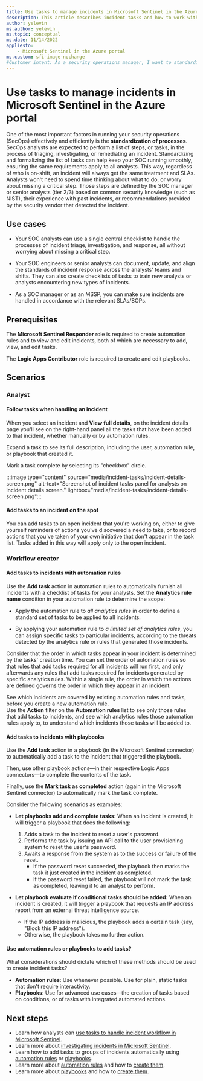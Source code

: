 ```yaml
---
title: Use tasks to manage incidents in Microsoft Sentinel in the Azure portal
description: This article describes incident tasks and how to work with them to ensure all required steps are taken in triaging, investigating, and responding to incidents in Microsoft Sentinel.
author: yelevin
ms.author: yelevin
ms.topic: conceptual
ms.date: 11/14/2022
appliesto:
    - Microsoft Sentinel in the Azure portal
ms.custom: sfi-image-nochange
#Customer intent: As a security operations manager, I want to standardize incident response tasks using automation rules and playbooks so that my team can handle incidents consistently and efficiently.
---
```


# Use tasks to manage incidents in Microsoft Sentinel in the Azure portal

One of the most important factors in running your security operations (SecOps) effectively and efficiently is the **standardization of processes**. SecOps analysts are expected to perform a list of steps, or tasks, in the process of triaging, investigating, or remediating an incident. Standardizing and formalizing the list of tasks can help keep your SOC running smoothly, ensuring the same requirements apply to all analysts. This way, regardless of who is on-shift, an incident will always get the same treatment and SLAs. Analysts won't need to spend time thinking about what to do, or worry about missing a critical step. Those steps are defined by the SOC manager or senior analysts (tier 2/3) based on common security knowledge (such as NIST), their experience with past incidents, or recommendations provided by the security vendor that detected the incident. 

## Use cases

- Your SOC analysts can use a single central checklist to handle the processes of incident triage, investigation, and response, all without worrying about missing a critical step.

- Your SOC engineers or senior analysts can document, update, and align the standards of incident response across the analysts' teams and shifts. They can also create checklists of tasks to train new analysts or analysts encountering new types of incidents.

- As a SOC manager or as an MSSP, you can make sure incidents are handled in accordance with the relevant SLAs/SOPs.

## Prerequisites

The **Microsoft Sentinel Responder** role is required to create automation rules and to view and edit incidents, both of which are necessary to add, view, and edit tasks.

The **Logic Apps Contributor** role is required to create and edit playbooks.

## Scenarios

### Analyst

#### Follow tasks when handling an incident

When you select an incident and **View full details**, on the incident details page you'll see on the right-hand panel all the tasks that have been added to that incident, whether manually or by automation rules.

Expand a task to see its full description, including the user, automation rule, or playbook that created it.

Mark a task complete by selecting its "checkbox" circle.

:::image type="content" source="media/incident-tasks/incident-details-screen.png" alt-text="Screenshot of incident tasks panel for analysts on incident details screen." lightbox="media/incident-tasks/incident-details-screen.png":::

#### Add tasks to an incident on the spot

You can add tasks to an open incident that you're working on, either to give yourself reminders of actions you've discovered a need to take, or to record actions that you've taken of your own initiative that don't appear in the task list. Tasks added in this way will apply only to the open incident.

### Workflow creator

#### Add tasks to incidents with automation rules

Use the **Add task** action in automation rules to automatically furnish all incidents with a checklist of tasks for your analysts. Set the **Analytics rule name** condition in your automation rule to determine the scope:

- Apply the automation rule to *all analytics rules* in order to define a standard set of tasks to be applied to all incidents.

- By applying your automation rule to *a limited set of analytics rules*, you can assign specific tasks to particular incidents, according to the threats detected by the analytics rule or rules that generated those incidents.

Consider that the order in which tasks appear in your incident is determined by the tasks' creation time. You can set the order of automation rules so that rules that add tasks required for all incidents will run first, and only afterwards any rules that add tasks required for incidents generated by specific analytics rules. Within a single rule, the order in which the actions are defined governs the order in which they appear in an incident.

See which incidents are covered by existing automation rules and tasks, before you create a new automation rule.  
Use the **Action** filter on the **Automation rules** list to see only those rules that add tasks to incidents, and see which analytics rules those automation rules apply to, to understand which incidents those tasks will be added to.

#### Add tasks to incidents with playbooks

Use the **Add task** action in a playbook (in the Microsoft Sentinel connector) to automatically add a task to the incident that triggered the playbook.

Then, use other playbook actions&mdash;in their respective Logic Apps connectors&mdash;to complete the contents of the task.

Finally, use the **Mark task as completed** action (again in the Microsoft Sentinel connector) to automatically mark the task complete.

Consider the following scenarios as examples:

- **Let playbooks add and complete tasks:** When an incident is created, it will trigger a playbook that does the following:
  1. Adds a task to the incident to reset a user's password.
  1. Performs the task by issuing an API call to the user provisioning system to reset the user's password.
  1. Awaits a response from the system as to the success or failure of the reset.
      - If the password reset succeeded, the playbook then marks the task it just created in the incident as completed.
      - If the password reset failed, the playbook will not mark the task as completed, leaving it to an analyst to perform.

- **Let playbook evaluate if conditional tasks should be added:** When an incident is created, it will trigger a playbook that requests an IP address report from an external threat intelligence source.
    - If the IP address is malicious, the playbook adds a certain task (say, "Block this IP address").
    - Otherwise, the playbook takes no further action.

#### Use automation rules or playbooks to add tasks?

What considerations should dictate which of these methods should be used to create incident tasks?

- **Automation rules**: Use whenever possible. Use for plain, static tasks that don't require interactivity.
- **Playbooks**: Use for advanced use cases&mdash;the creation of tasks based on conditions, or of tasks with integrated automated actions.

## Next steps

- Learn how analysts can [use tasks to handle incident workflow in Microsoft Sentinel](work-with-tasks.md).
- Learn more about [investigating incidents in Microsoft Sentinel](investigate-cases.md).
- Learn how to add tasks to groups of incidents automatically using [automation rules](create-tasks-automation-rule.md) or [playbooks](create-tasks-playbook.md).
- Learn more about [automation rules](automate-incident-handling-with-automation-rules.md) and how to [create them](./create-manage-use-automation-rules.md).
- Learn more about [playbooks](automate-responses-with-playbooks.md) and how to [create them](tutorial-respond-threats-playbook.md).
